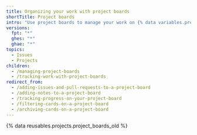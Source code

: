 ```yaml
---
title: Organizing your work with project boards
shortTitle: Project boards
intro: "Use project boards to manage your work on {% data variables.product.prodname_dotcom %}"
versions:
  fpt: "*"
  ghes: "*"
  ghae: "*"
topics:
  - Issues
  - Projects
children:
  - /managing-project-boards
  - /tracking-work-with-project-boards
redirect_from:
  - /adding-issues-and-pull-requests-to-a-project-board
  - /adding-notes-to-a-project-board
  - /tracking-progress-on-your-project-board
  - /filtering-cards-on-a-project-board
  - /archiving-cards-on-a-project-board
---
```


{% data reusables.projects.project_boards_old %}
